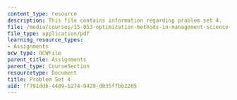 ```yaml
---
content_type: resource
description: This file contains information regarding problem set 4.
file: /media/courses/15-053-optimization-methods-in-management-science-spring-2013/ff791ddb4489b2749429d835ffbb2205_MIT15_053S13_ps4.pdf
file_type: application/pdf
learning_resource_types:
- Assignments
ocw_type: OCWFile
parent_title: Assignments
parent_type: CourseSection
resourcetype: Document
title: Problem Set 4
uid: ff791ddb-4489-b274-9429-d835ffbb2205
---
```

